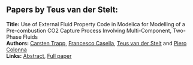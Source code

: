 <h2>Papers by Teus van der Stelt:</h2>
<p>
<b>Title:</b> Use of External Fluid Property Code in Modelica for Modelling of a Pre-combustion CO2 Capture Process Involving Multi-Component, Two-Phase Fluids<br />
<b>Authors:</b> <a href="../authors/author_313.html">Carsten Trapp</a>, <a href="../authors/author_53.html">Francesco Casella</a>, <a href="../authors/author_319.html">Teus van der Stelt</a> and <a href="../authors/author_60.html">Piero Colonna</a><br />
<b>Links:</b> <a href="../abstracts/abstract_110.pdf">Abstract</a>, <a href="../submissions/ECP140961047_TrappCasellaVandersteltColonna.pdf">Full paper</a>
</p>